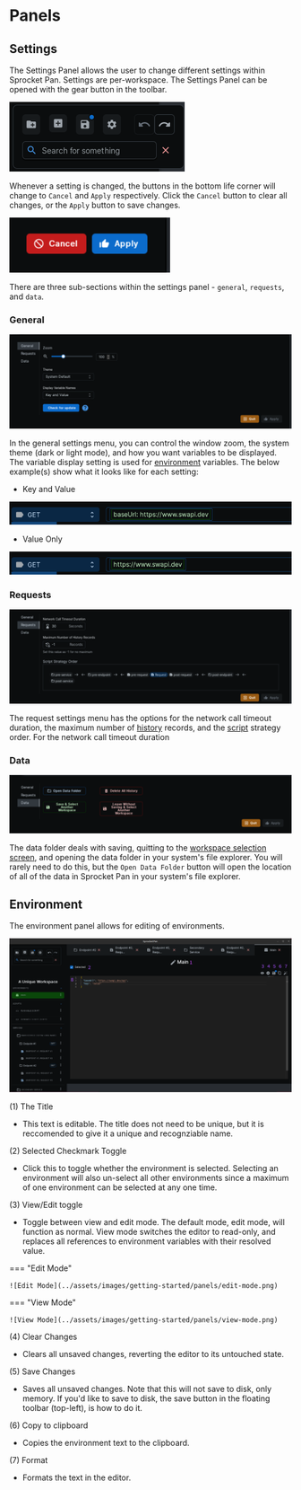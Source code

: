# Panels

## Settings

The Settings Panel allows the user to change different settings within Sprocket Pan. Settings are per-workspace. The Settings Panel can be opened with the gear button in the toolbar.

![Toolbar](../assets/images/getting-started/layout/toolbar.png)

Whenever a setting is changed, the buttons in the bottom life corner will change to `Cancel` and `Apply` respectively. Click the `Cancel` button to clear all changes, or the `Apply` button to save changes.

![Settings Buttons](../assets/images/getting-started/panels/settings-cancel-apply-buttons.png)

There are three sub-sections within the settings panel - `general`, `requests`, and `data`.

### General

![Settings Panel - General](../assets/images/getting-started/panels/settings-panel-general.png)

In the general settings menu, you can control the window zoom, the system theme (dark or light mode), and how you want variables to be displayed. The variable display setting is used for [environment](../terminology/#environment) variables. The below example(s) show what it looks like for each setting:

* Key and Value

![Key And Value Display Setting](../assets/images/getting-started/panels/settings-variable-names-on.png)

* Value Only

![Value Display Setting](../assets/images/getting-started/panels/settings-variable-name-off.png)

### Requests

![Settings Panel - Requests](../assets/images/getting-started/panels/settings-panel-requests.png)

The request settings menu has the options for the network call timeout duration, the maximum number of [history](../terminology/#history) records, and the [script](../terminology/#script) strategy order. For the network call timeout duration

### Data

![Settings Panel - Data](../assets/images/getting-started/panels/settings-panel-data.png)

The data folder deals with saving, quitting to the [workspace selection screen](../../getting-started/layout/#workspace-selection-screen), and opening the data folder in your system's file explorer. You will rarely need to do this, but the `Open Data Folder` button will open the location of all of the data in Sprocket Pan in your system's file explorer.  

## Environment

The environment panel allows for editing of environments.

![Environment Panel](../assets/images/getting-started/panels/environment.png)

(1) The Title

  * This text is editable. The title does not need to be unique, but it is reccomended to give it a unique and recognziable name.

(2) Selected Checkmark Toggle

  * Click this to toggle whether the environment is selected. Selecting an environment will also un-select all other environments since a maximum of one environment can be selected at any one time.

(3) View/Edit toggle

  * Toggle between view and edit mode. The default mode, edit mode, will function as normal. View mode switches the editor to read-only, and replaces all references to environment variables with their resolved value.

=== "Edit Mode"

    ![Edit Mode](../assets/images/getting-started/panels/edit-mode.png)

=== "View Mode"

    ![View Mode](../assets/images/getting-started/panels/view-mode.png)

(4) Clear Changes

  * Clears all unsaved changes, reverting the editor to its untouched state.

(5) Save Changes

  * Saves all unsaved changes. Note that this will not save to disk, only memory. If you'd like to save to disk, the save button in the floating toolbar (top-left), is how to do it.

(6) Copy to clipboard

  * Copies the environment text to the clipboard.

(7) Format

  * Formats the text in the editor.
	
